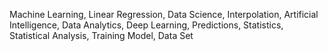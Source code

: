 Machine Learning,
Linear Regression,
Data Science,
Interpolation,
Artificial Intelligence,
Data Analytics,
Deep Learning,
Predictions,
Statistics,
Statistical Analysis,
Training Model,
Data Set
